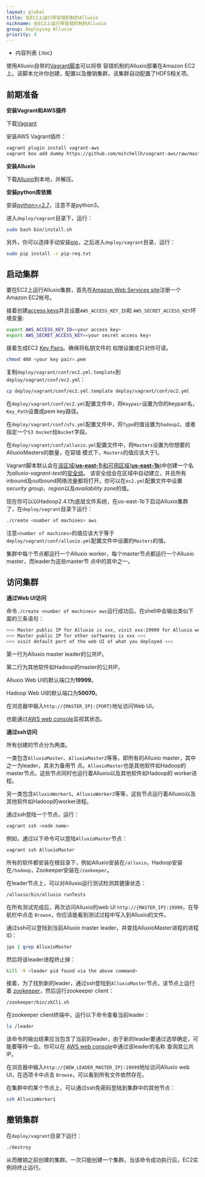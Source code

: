 ```yaml
---
layout: global
title: 在EC2上运行带容错机制的Alluxio
nickname: 在EC2上运行带容错机制的Alluxio
group: Deploying Alluxio
priority: 4
---
```


* 内容列表
{:toc}

使用Alluxio自带的[Vagrant脚本](https://github.com/alluxio/alluxio/tree/master/deploy/vagrant)可以将带
容错机制的Alluxio部署在Amazon EC2上。该脚本允许你创建，配置以及撤销集群，该集群自动配置了HDFS相关项。

## 前期准备

**安装Vagrant和AWS插件**

下载[Vagrant](https://www.vagrantup.com/downloads.html)

安装AWS Vagrant插件：

```bash
vagrant plugin install vagrant-aws
vagrant box add dummy https://github.com/mitchellh/vagrant-aws/raw/master/dummy.box
```

**安装Alluxio**

下载[Alluxio](https://alluxio.org/download)到本地，并解压。

**安装python库依赖**

安装[python>=2.7](https://www.python.org/)，注意不是python3。

进入`deploy/vagrant`目录下，运行：

```bash
sudo bash bin/install.sh
```


另外，你可以选择手动安装[pip](https://pip.pypa.io/en/latest/installing/)，之后进入`deploy/vagrant`目录，运行：

```bash
sudo pip install -r pip-req.txt
```


## 启动集群

要在EC2上运行Alluxio集群，首先在[Amazon Web Services site](http://aws.amazon.com/)注册一个Amazon EC2帐号。

接着创建[access keys](https://aws.amazon.com/developers/access-keys/)并且设置`AWS_ACCESS_KEY_ID`和
`AWS_SECRET_ACCESS_KEY`环境变量:

```bash
export AWS_ACCESS_KEY_ID=<your access key>
export AWS_SECRET_ACCESS_KEY=<your secret access key>
```


接着生成EC2
[Key Pairs](http://docs.aws.amazon.com/AWSEC2/latest/UserGuide/ec2-key-pairs.html)。确保将私钥文件的
权限设置成只对你可读。

```bash
chmod 400 <your key pair>.pem
```


复制`deploy/vagrant/conf/ec2.yml.template`到`deploy/vagrant/conf/ec2.yml`：

```bash
cp deploy/vagrant/conf/ec2.yml.template deploy/vagrant/conf/ec2.yml
```


在`deploy/vagrant/conf/ec2.yml`配置文件中，将`Keypair`设置为你的keypair名，`Key_Path`设置成pem key路径。

在`deploy/vagrant/conf/ufs.yml`配置文件中，将`Type`的值设置为`hadoop2`，或者指定一个`S3 bucket`给`Bucket`字段。

在`deploy/vagrant/conf/alluxio.yml`配置文件中，将`Masters`设置为你想要的AlluxioMasters的数量，在容错
模式下，`Masters`的值应该大于1。

Vagrant脚本默认会在[该区域(**us-east-1**)和可用区域(**us-east-1b**)](http://docs.aws.amazon.com/AWSEC2/latest/UserGuide/using-regions-availability-zones.html)中创建一个名为*alluxio-vagrant-test*的[安全组](http://docs.aws.amazon.com/AWSEC2/latest/UserGuide/using-network-security.html)。
该安全组会在区域中自动建立，并且所有inbound及outbound网络流量都将打开。你可以在`ec2.yml`配置文件中设置*security group*、*region*以及*availability zone*的值。

现在你可以以Hadoop2.4.1为底层文件系统，在us-east-1b下启动Alluxio集群了，在`deploy/vagrant`目录下运行：

```bash
./create <number of machines> aws
```


注意`<number of machines>`的值应该大于等于`deploy/vagrant/conf/alluxio.yml`配置文件中设置的`Masters`的值。

集群中每个节点都运行一个Alluxio worker，每个master节点都运行一个Alluxio master，而leader为这些master节
点中的其中之一。

## 访问集群

**通过Web UI访问**

命令`./create <number of machines> aws`运行成功后，在shell中会输出类似下面的三条语句：

```bash
>>> Master public IP for Alluxio is xxx, visit xxx:19999 for Alluxio web UI<<<
>>> Master public IP for other softwares is xxx <<<
>>> visit default port of the web UI of what you deployed <<<
```


第一行为Alluxio master leader的公共IP。

第二行为其他软件如Hadoop的master的公共IP。

Alluxio Web UI的默认端口为**19999**。

Hadoop Web UI的默认端口为**50070**。

在浏览器中输入`http://{MASTER_IP}:{PORT}`地址访问Web UI。

也能通过[AWS web console](https://console.aws.amazon.com/console/home?region=us-east-1)监视其状态。

**通过ssh访问**

所有创建的节点分为两类。

一类包含`AlluxioMaster`、`AlluxioMaster2`等等，即所有的Alluxio master，其中之一为leader，其余为备用节
点。`AlluxioMaster`也是其他软件如Hadoop的master节点。这些节点同时也运行着Alluxio以及其他软件如Hadoop的
worker进程。

另一类包含`AlluxioWorker1`、`AlluxioWorker2`等等，这些节点运行着Alluxio以及其他软件如Hadoop的worker进程。

通过ssh登陆一个节点，运行：

```bash
vagrant ssh <node name>
```

例如，通过以下命令可以登陆`AlluxioMaster`节点：

```bash
vagrant ssh AlluxioMaster
```

所有的软件都安装在根目录下，例如Alluxio安装在`/alluxio`，Hadoop安装在`/hadoop`，Zookeeper安装在`/zookeeper`。

在leader节点上，可以对Alluxio运行测试检测其健康状态：

```bash
/alluxio/bin/alluxio runTests
```


在所有测试完成后，再次访问Alluxio的web UI `http://{MASTER_IP}:19999`，在导航栏中点击
`Browse`，你应该能看到测试过程中写入到Alluxio的文件。

通过ssh可以登陆到当前Alluxio master leader，并查找AlluxioMaster进程的进程ID：

```bash
jps | grep AlluxioMaster
```

然后将该leader进程终止掉：

```bash
kill -9 <leader pid found via the above command>
```

接着，为了找到新的leader，通过ssh登陆到`AlluxioMaster`节点，该节点上运行着
[zookeeper](http://zookeeper.apache.org/)，然后运行zookeeper client：

```bash
/zookeeper/bin/zkCli.sh
```

在zookeeper client终端中，运行以下命令查看当前leader：

```bash
ls /leader
```


该命令的输出结果应当包含了当前的leader，由于新的leader要通过选举确定，可能要等待一会。你可以在
[AWS web console](https://console.aws.amazon.com/console/home?region=us-east-1)中通过该leader的名称
查询其公共IP。

在浏览器中输入`http://{NEW_LEADER_MASTER_IP}:19999`地址访问Alluxio web UI，在选项卡中点击
`Browse`，可以看到所有文件依然存在。

在集群中的某个节点上，可以通过ssh免密码登陆到集群中的其他节点：

```bash
ssh AlluxioWorker1
```

## 撤销集群

在`deploy/vagrant`目录下运行：

```bash
./destroy
```


从而撤销之前创建的集群。一次只能创建一个集群。当该命令成功执行后，EC2实例将终止运行。
